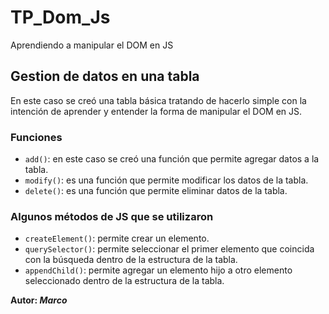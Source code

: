 # TP_Dom_Js

Aprendiendo a manipular el DOM en JS

## Gestion de datos en una tabla

En este caso se creó una tabla básica tratando de hacerlo simple con la intención de aprender y entender la forma de manipular el DOM en JS.

### Funciones

- `add()`: en este caso se creó una función que permite agregar datos a la tabla.
- `modify()`: es una función que permite modificar los datos de la tabla.
- `delete()`: es una función que permite eliminar datos de la tabla.

### Algunos métodos de JS que se utilizaron

- `createElement()`: permite crear un elemento.
- `querySelector()`: permite seleccionar el primer elemento que coincida con la búsqueda dentro de la estructura de la tabla.
- `appendChild()`: permite agregar un elemento hijo a otro elemento seleccionado dentro de la estructura de la tabla.
  
**Autor: _Marco_**

